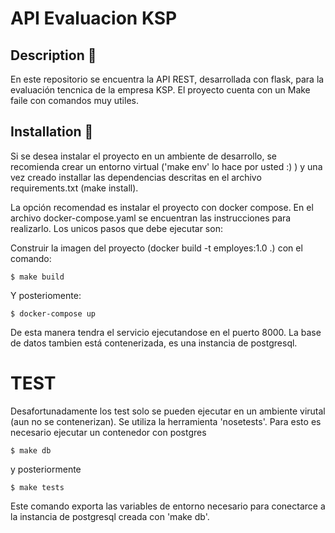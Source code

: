 # API Evaluacion KSP

## Description :book:
En este repositorio se encuentra la API REST, desarrollada con flask, para la evaluación tencnica de la empresa KSP.
El proyecto cuenta con un Make faile con comandos muy utiles.

## Installation :hammer:
Si se desea instalar el proyecto en un ambiente de desarrollo, se recomienda crear un entorno virtual ('make env' lo hace por usted :) )
y una vez creado installar las dependencias descritas en el archivo requirements.txt (make install).

La opción recomendad es instalar el proyecto con docker compose. En el archivo docker-compose.yaml se encuentran las instrucciones para realizarlo. Los unicos pasos que debe ejecutar son:


Construir la imagen del proyecto (docker build -t employes:1.0 .) con el comando:
```
$ make build
```

Y posteriomente:
```
$ docker-compose up
```
De esta manera tendra el servicio ejecutandose en el puerto 8000. La base de datos tambien está contenerizada, es una instancia de postgresql.

# TEST
Desafortunadamente los test solo se pueden ejecutar en un ambiente virutal (aun no se contenerizan). Se utiliza la herramienta 'nosetests'. Para esto es necesario ejecutar un contenedor con postgres
```
$ make db
```

y posteriormente

```
$ make tests
```
Este comando exporta las variables de entorno necesario para conectarce a la instancia de postgresql creada con 'make db'.